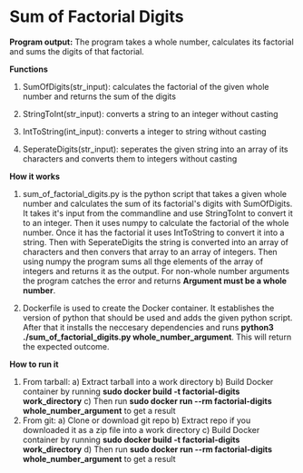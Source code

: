 # Sum of Factorial Digits

**Program output:**
The program takes a whole number, calculates its factorial and sums the digits of that factorial. 

**Functions**
1. SumOfDigits(str_input): calculates the factorial of the given whole number and returns the sum of the digits
    
2. StringToInt(str_input): converts a string to an integer without casting
    
3. IntToString(int_input): converts a integer to string without casting
    
4. SeperateDigits(str_input): seperates the given string into an array of its characters and converts them to integers without casting

**How it works**
1. sum_of_factorial_digits.py is the python script that takes a given whole number and calculates the sum of its factorial's digits with SumOfDigits. It takes it's input from the commandline and use StringToInt to convert it to an integer. Then it uses numpy to calculate the factorial of the whole number. Once it has the factorial it uses IntToString to convert it into a string. Then with SeperateDigits the string is converted into an array of characters and then convers that array to an array of integers. Then using numpy the program sums all thge elements of the array of integers and returns it as the output. For non-whole number arguments the program catches the error and returns **Argument must be a whole number**.

2. Dockerfile is used to create the Docker container. It establishes the version of python that should be used and adds the given python script. After that it installs the neccesary dependencies and runs **python3 ./sum_of_factorial_digits.py whole_number_argument**. This will return the expected outcome.

**How to run it**
1. From tarball:
    a) Extract tarball into a work directory
    b) Build Docker container by running **sudo docker build -t factorial-digits work_directory**
    c) Then run **sudo docker run --rm factorial-digits whole_number_argument** to get a result
3. From git:
    a) Clone or download git repo
    b) Extract repo if you downloaded it as a zip file into a work directory
    c) Build Docker container by running **sudo docker build -t factorial-digits work_directory**
    d) Then run **sudo docker run --rm factorial-digits whole_number_argument** to get a result

